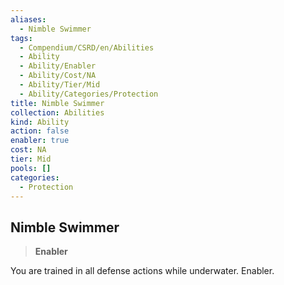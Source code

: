 ```yaml
---
aliases:
  - Nimble Swimmer
tags:
  - Compendium/CSRD/en/Abilities
  - Ability
  - Ability/Enabler
  - Ability/Cost/NA
  - Ability/Tier/Mid
  - Ability/Categories/Protection
title: Nimble Swimmer
collection: Abilities
kind: Ability
action: false
enabler: true
cost: NA
tier: Mid
pools: []
categories:
  - Protection
---
```

## Nimble Swimmer  
>**Enabler**
  
You are trained in all defense actions while underwater. Enabler.